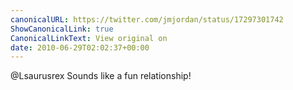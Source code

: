 ```yaml
---
canonicalURL: https://twitter.com/jmjordan/status/17297301742
ShowCanonicalLink: true
CanonicalLinkText: View original on
date: 2010-06-29T02:02:37+00:00
---
```

@Lsaurusrex Sounds like a fun relationship!